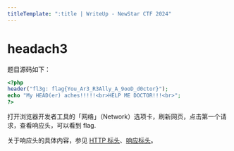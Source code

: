 ```yaml
---
titleTemplate: ":title | WriteUp - NewStar CTF 2024"
---
```


<script setup>
import Container from '@/components/docs/Container.vue'
</script>

# headach3

题目源码如下：

```php
<?php
header("fl3g: flag{You_Ar3_R3Ally_A_9ooD_d0ctor}");
echo "My HEAD(er) aches!!!!!<br>HELP ME DOCTOR!!!<br>";
?>
```

打开浏览器开发者工具的「网络」（Network）选项卡，刷新网页，点击第一个请求，查看响应头，可以看到 flag.

<Container type="info">

关于响应头的具体内容，参见 [HTTP 标头](https://developer.mozilla.org/zh-CN/docs/Web/HTTP/Headers)、[响应标头](https://developer.mozilla.org/en-US/docs/Glossary/Response_header)。
</Container>
